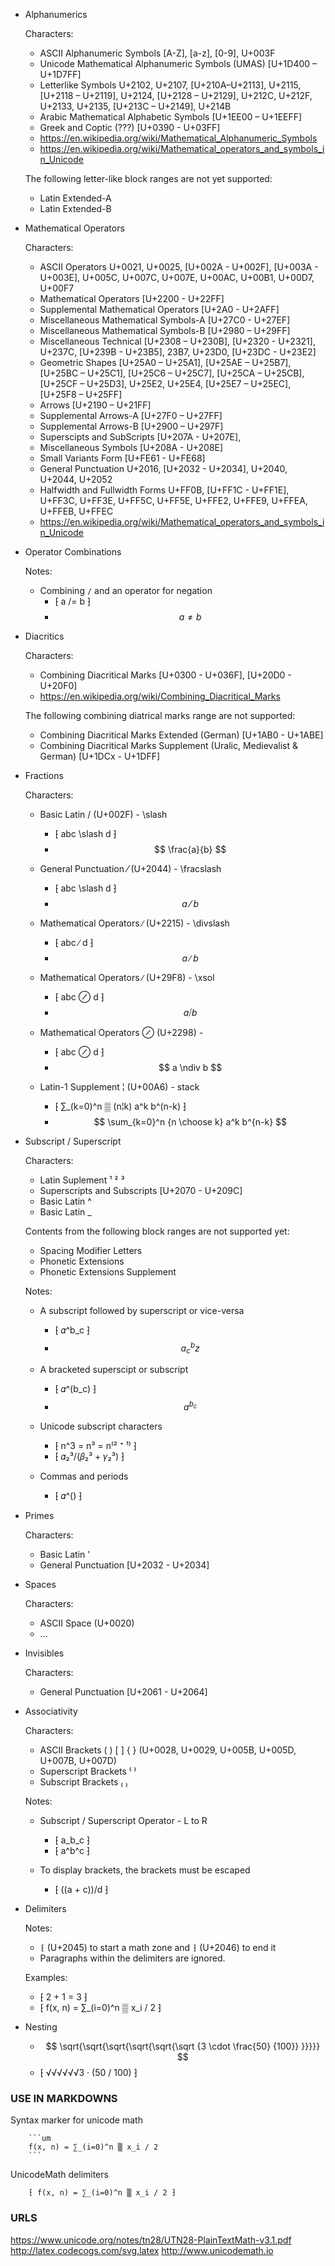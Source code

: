 - Alphanumerics

    Characters:
    - ASCII Alphanumeric Symbols [A-Z], [a-z], [0-9], U+003F
    - Unicode Mathematical Alphanumeric Symbols (UMAS) [U+1D400 – U+1D7FF]
    - Letterlike Symbols U+2102, U+2107, [U+210A–U+2113], U+2115, [U+2118 – U+2119], U+2124, [U+2128 – U+2129], U+212C, U+212F, U+2133, U+2135, [U+213C – U+2149], U+214B
    - Arabic Mathematical Alphabetic Symbols [U+1EE00 – U+1EEFF]
    - Greek and Coptic (???) [U+0390 - U+03FF]
    - https://en.wikipedia.org/wiki/Mathematical_Alphanumeric_Symbols
    - https://en.wikipedia.org/wiki/Mathematical_operators_and_symbols_in_Unicode

    The following letter-like block ranges are not yet supported:
    - Latin Extended-A
    - Latin Extended-B


- Mathematical Operators

    Characters:
    - ASCII Operators U+0021, U+0025, [U+002A - U+002F], [U+003A - U+003E], U+005C, U+007C, U+007E, U+00AC, U+00B1, U+00D7, U+00F7
    - Mathematical Operators [U+2200 - U+22FF]
    - Supplemental Mathematical Operators [U+2A0 - U+2AFF]
    - Miscellaneous Mathematical Symbols-A [U+27C0 - U+27EF]
    - Miscellaneous Mathematical Symbols-B [U+2980 – U+29FF]
    - Miscellaneous Technical [U+2308 – U+230B], [U+2320 - U+2321], U+237C, [U+239B - U+23B5], 23B7, U+23D0, [U+23DC - U+23E2]
    - Geometric Shapes [U+25A0 – U+25A1], [U+25AE – U+25B7], [U+25BC – U+25C1], [U+25C6 – U+25C7], [U+25CA – U+25CB], [U+25CF – U+25D3], U+25E2, U+25E4, [U+25E7 – U+25EC], [U+25F8 – U+25FF]
    - Arrows [U+2190 – U+21FF]
    - Supplemental Arrows-A [U+27F0 – U+27FF]
    - Supplemental Arrows-B [U+2900 – U+297F]
    - Superscipts and SubScripts [U+207A - U+207E],
    - Miscellaneous Symbols [U+208A - U+208E]
    - Small Variants Form [U+FE61 - U+FE68]
    - General Punctuation U+2016, [U+2032 - U+2034], U+2040, U+2044, U+2052
    - Halfwidth and Fullwidth Forms U+FF0B, [U+FF1C - U+FF1E], U+FF3C, U+FF3E, U+FF5C, U+FF5E, U+FFE2, U+FFE9, U+FFEA, U+FFEB, U+FFEC
    - https://en.wikipedia.org/wiki/Mathematical_operators_and_symbols_in_Unicode

- Operator Combinations

    Notes:
    - Combining `/` and an operator for negation
        - ⁅ a /= b ⁆
        - $$ a \neq b $$

- Diacritics

    Characters:
    - Combining Diacritical Marks [U+0300 - U+036F], [U+20D0 - U+20F0]
    - https://en.wikipedia.org/wiki/Combining_Diacritical_Marks

    The following combining diatrical marks range are not supported:
    - Combining Diacritical Marks Extended (German) [U+1AB0 - U+1ABE]
    - Combining Diacritical Marks Supplement (Uralic, Medievalist & German) [U+1DCx - U+1DFF]

- Fractions

    Characters:
    - Basic Latin / (U+002F) - \slash
        - ⁅ abc \slash d ⁆
        - $$ \frac{a}{b} $$

    - General Punctuation ⁄ (U+2044) - \fracslash
        - ⁅ abc \slash d ⁆
        - $$ a \fracslash b $$

    - Mathematical Operators ∕ (U+2215) - \divslash
        - ⁅ abc ∕ d ⁆
        - $$ a \divslash b $$

    - Mathematical Operators ∕ (U+29F8) - \xsol
        - ⁅ abc ⊘ d ⁆
        - $$ a \xsol b $$

    - Mathematical Operators ⊘ (U+2298) -
        - ⁅ abc ⊘ d ⁆
        - $$ a \ndiv b $$

    - Latin-1 Supplement ¦ (U+00A6) - stack
        - ⁅ ∑_(k=0)^n ▒ (n¦k) a^k b^(n-k) ⁆
        - $$ \sum_{k=0}^n {n \choose k} a^k b^{n-k} $$

- Subscript / Superscript

    Characters:
    - Latin Suplement ¹ ² ³
    - Superscripts and Subscripts [U+2070 - U+209C]
    - Basic Latin ^
    - Basic Latin _

    Contents from the following block ranges are not supported yet:
    - Spacing Modifier Letters
    - Phonetic Extensions
    - Phonetic Extensions Supplement

    Notes:
    - A subscript followed by superscript or vice-versa
        - ⁅ 𝛼^b_c ⁆
        - $$ a^b_cz $$

    - A bracketed superscipt or subscript
        - ⁅ 𝛼^(b_c) ⁆
        - $$ a^{b_c} $$

    - Unicode subscript characters
        - ⁅ n^3 = n³ = n⁽² ⁺ ¹⁾ ⁆
        - ⁅ 𝛼₂³/(𝛽₂³ + 𝛾₂³) ⁆

    - Commas and periods
        - ⁅ 𝛼^() ⁆

- Primes

    Characters:
    - Basic Latin '
    - General Punctuation [U+2032 - U+2034]

- Spaces

    Characters:
    - ASCII Space (U+0020)
    - ...


- Invisibles

    Characters:
    - General Punctuation [U+2061 - U+2064]

- Associativity

    Characters:
    - ASCII Brackets ( ) [ ] { } (U+0028, U+0029, U+005B, U+005D, U+007B, U+007D)
    - Superscript Brackets ⁽ ⁾
    - Subscript Brackets ₍ ₎

    Notes:
    - Subscript / Superscript Operator - L to R
        - ⁅ a_b_c ⁆
        - ⁅ a^b^c ⁆

    - To display brackets, the brackets must be escaped
        - ⁅ ((a + c))/d ⁆


- Delimiters

    Notes:
    - `⁅` (U+2045) to start a math zone and `⁆` (U+2046) to end it
    - Paragraphs within the delimiters are ignored.

    Examples:
    - ⁅ 2 + 1 = 3 ⁆
    - ⁅ f(x, n) = ∑_(i=0)^n ▒ x_i / 2 ⁆


- Nesting

    - $$ \sqrt{\sqrt{\sqrt{\sqrt{\sqrt{\sqrt {3 \cdot \frac{50} {100}} }}}}} $$
    - ⁅ √√√√√√3 · (50 / 100) ⁆



### USE IN MARKDOWNS
Syntax marker for unicode math
```
    ```um
    f(x, n) = ∑_(i=0)^n ▒ x_i / 2
    ```
```

UnicodeMath delimiters
```
    ⁅ f(x, n) = ∑_(i=0)^n ▒ x_i / 2 ⁆
```


### URLS
https://www.unicode.org/notes/tn28/UTN28-PlainTextMath-v3.1.pdf
http://latex.codecogs.com/svg.latex
http://www.unicodemath.io
